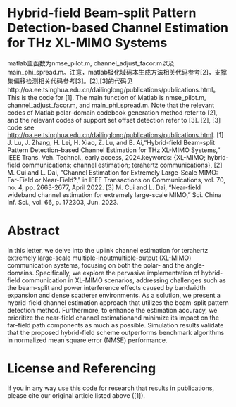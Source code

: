 ﻿# Hybrid-field Beam-split Pattern Detection-based Channel Estimation for THz XL-MIMO Systems
matlab主函数为nmse_pilot.m, channel_adjust_facor.m以及main_phi_spread.m。注意，matlab极化域码本生成方法相关代码参考[2]，支撑集偏移检测相关代码参考[3]。[2],[3]的代码见http://oa.ee.tsinghua.edu.cn/dailinglong/publications/publications.html。
This is the code for [1]. The main function of Matlab is nmse_pilot.m, channel_adjust_facor.m, and main_phi_spread.m. Note that the relevant codes of Matlab polar-domain codebook generation method refer to [2], and the relevant codes of support set offset detection refer to [3]. [2], [3] code see http://oa.ee.tsinghua.edu.cn/dailinglong/publications/publications.html.
[1] J. Lu, J. Zhang, H. Lei, H. Xiao, Z. Lu, and B. Ai,“Hybrid-field Beam-split Pattern Detection-based Channel Estimation for THz XL-MIMO Systems,” IEEE Trans. Veh. Technol., early access, 2024.keywords: {XL-MIMO; hybrid-field communications; channel estimation; terahertz communications},
[2] M. Cui and L. Dai, "Channel Estimation for Extremely Large-Scale MIMO: Far-Field or Near-Field?," in IEEE Transactions on Communications, vol. 70, no. 4, pp. 2663-2677, April 2022. 
[3] M. Cui and L. Dai, “Near-field wideband channel estimation for extremely large-scale MIMO,” Sci. China Inf. Sci., vol. 66, p. 172303, Jun. 2023.
# Abstract
In this letter, we delve into the uplink channel estimation for terahertz extremely large-scale multiple-inputmultiple-output (XL-MIMO) communication systems, focusing on both the polar- and the angle-domains. Specifically, we explore the pervasive implementation of hybrid-field communication in XL-MIMO scenarios, addressing challenges such as the beam-split and power interference effects caused by bandwidth expansion and dense scatterer environments. As a solution, we present a hybrid-field channel estimation approach that utilizes the beam-split pattern detection method. Furthermore, to enhance the estimation accuracy, we prioritize the near-field channel estimationand minimize its impact on the far-field path components as much as possible. Simulation results validate that the proposed hybrid-field scheme outperforms benchmark algorithms in normalized mean square error (NMSE) performance.
# License and Referencing
If you in any way use this code for research that results in publications, please cite our original article listed above ([1]).
